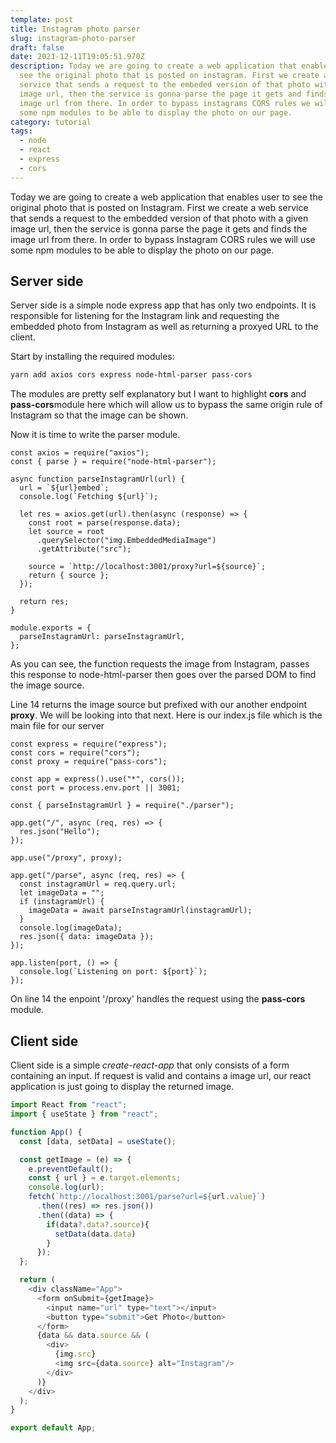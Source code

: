 ```yaml
---
template: post
title: Instagram photo parser
slug: instagram-photo-parser
draft: false
date: 2021-12-11T19:05:51.970Z
description: Today we are going to create a web application that enables user to
  see the original photo that is posted on instagram. First we create a web
  service that sends a request to the embeded version of that photo with a given
  image url, then the service is gonna parse the page it gets and finds the
  image url from there. In order to bypass instagrams CORS rules we will use
  some npm modules to be able to display the photo on our page.
category: tutorial
tags:
  - node
  - react
  - express
  - cors
---
```

Today we are going to create a web application that enables user to see the original photo that is posted on Instagram. First we create a web service that sends a request to the embedded version of that photo with a given image url, then the service is gonna parse the page it gets and finds the image url from there. In order to bypass Instagram CORS rules we will use some npm modules to be able to display the photo on our page.

## Server side

Server side is a simple node express app that has only two endpoints. It is responsible for listening for the Instagram link and requesting the embedded photo from Instagram as well as returning a proxyed URL to the client.

Start by installing the required modules:

```bash
yarn add axios cors express node-html-parser pass-cors
```

The modules are pretty self explanatory but I want to highlight **cors** and **pass-cors**module here which will allow us to bypass the same origin rule of Instagram so that the image can be shown.

Now it is time to write the parser module.

```javascript{14}
const axios = require("axios");
const { parse } = require("node-html-parser");

async function parseInstagramUrl(url) {
  url = `${url}embed`;
  console.log(`Fetching ${url}`);

  let res = axios.get(url).then(async (response) => {
    const root = parse(response.data);
    let source = root
      .querySelector("img.EmbeddedMediaImage")
      .getAttribute("src");

    source = `http://localhost:3001/proxy?url=${source}`;
    return { source };
  });

  return res;
}

module.exports = {
  parseInstagramUrl: parseInstagramUrl,
};
```

As you can see, the function requests the image from Instagram, passes this response to node-html-parser then goes over the parsed DOM to find the image source.

Line 14 returns the image source but prefixed with our another endpoint **proxy**. We will be looking into that next. Here is our index.js file which is the main file for our server

```javascript{14}
const express = require("express");
const cors = require("cors");
const proxy = require("pass-cors");

const app = express().use("*", cors());
const port = process.env.port || 3001;

const { parseInstagramUrl } = require("./parser");

app.get("/", async (req, res) => {
  res.json("Hello");
});

app.use("/proxy", proxy);

app.get("/parse", async (req, res) => {
  const instagramUrl = req.query.url;
  let imageData = "";
  if (instagramUrl) {
    imageData = await parseInstagramUrl(instagramUrl);
  }
  console.log(imageData);
  res.json({ data: imageData });
});

app.listen(port, () => {
  console.log(`Listening on port: ${port}`);
});
```

On line 14 the enpoint '/proxy' handles the request using the **pass-cors** module.

## Client side

Client side is a simple *create-react-app* that only consists of a form containing an input. If request is valid and contains a image url, our react application is just going to display the returned image.

```javascript
import React from "react";
import { useState } from "react";

function App() {
  const [data, setData] = useState();

  const getImage = (e) => {
    e.preventDefault();
    const { url } = e.target.elements;
    console.log(url);
    fetch(`http://localhost:3001/parse?url=${url.value}`)
      .then((res) => res.json())
      .then((data) => {
        if(data?.data?.source){
          setData(data.data)
        }
      });
  };

  return (
    <div className="App">
      <form onSubmit={getImage}>
        <input name="url" type="text"></input>
        <button type="submit">Get Photo</button>
      </form>
      {data && data.source && (
        <div>
          {img.src}
          <img src={data.source} alt="Instagram"/>
        </div>
      )}
    </div>
  );
}

export default App;
```
